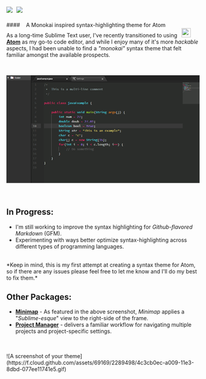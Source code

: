 <img src="http://plainicon.com/dboard/userprod/2800_a1826/prod_thumb/plainicon.com-50183-512px-db3.png" height="60"/>&nbsp; <img src="http://www.fontspace.com/preview/m/4e8396b38a455b9aa3fe163dcff31d2f.png" height="68"/>
------------------------------------------------------------------------------------------------------------------------
####&nbsp;&nbsp;&nbsp; A Monokai inspired syntax-highlighting theme for Atom
<br>
  As a long-time Sublime Text user, I've recently transitioned to using &nbsp; <img src="http://plainicon.com/dboard/userprod/2800_a1826/prod_thumb/plainicon.com-50183-512px-db3.png" width="24" height="24"/> [**Atom**](https://atom.io/) as my go-to code editor, and while I enjoy many of it's more *hackable* aspects, I had been unable to find a *"monokai"* syntax theme that felt familiar amongst the available prospects.  

  <br>
    <p align="center">
    <img src="https://github.com/JonSn0w/Atomic-Monokai/blob/master/screenshots/javaPreview.png" width="950" title="Screenshot">
    </p>
<br>

## In Progress: 

  * I'm still working to improve the syntax highlighting for *Github-flavored Markdown* (GFM).  
  * Experimenting with ways better optimize syntax-highlighting across different types of programming languages.    

<br>
*Keep in mind, this is my first attempt at creating a syntax theme for Atom, so if there are any issues please feel free to let me know and I'll do my best to fix them.*  
  
## Other Packages: 

  * [**Minimap**](https://atom.io/packages/minimap) - As featured in the above screenshot, *Minimap* applies a "*Sublime-esque*"  view to the right-side of the frame. 
  * [**Project Manager**](https://atom.io/packages/project-manager) - delivers a familiar workflow for navigating multiple projects and project-specific settings.
  
<br>
<br>
![A screenshot of your theme](https://f.cloud.github.com/assets/69169/2289498/4c3cb0ec-a009-11e3-8dbd-077ee11741e5.gif)
